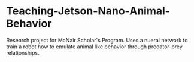 # Teaching-Jetson-Nano-Animal-Behavior
Research project for McNair Scholar's Program. Uses a nueral network to train a robot how to emulate animal like behavior through predator-prey relationships. 
